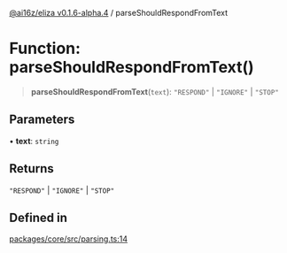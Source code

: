 [@ai16z/eliza v0.1.6-alpha.4](../index.md) / parseShouldRespondFromText

# Function: parseShouldRespondFromText()

> **parseShouldRespondFromText**(`text`): `"RESPOND"` \| `"IGNORE"` \| `"STOP"`

## Parameters

• **text**: `string`

## Returns

`"RESPOND"` \| `"IGNORE"` \| `"STOP"`

## Defined in

[packages/core/src/parsing.ts:14](https://github.com/IkigaiLabsETH/eliza/blob/main/packages/core/src/parsing.ts#L14)
